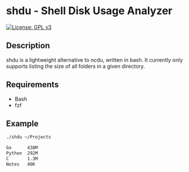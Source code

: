 # shdu - Shell Disk Usage Analyzer
[![License: GPL v3](https://img.shields.io/badge/License-GPLv3-blue.svg)](https://www.gnu.org/licenses/gpl-3.0)
## Description
shdu is a lightweight alternative to ncdu, written in bash. It currently only supports listing the size of all folders in a given directory.

## Requirements
* Bash
* fzf

## Example
```bash
./shdu ~/Projects

Go      438M
Python  292M
C       1.3M
Notes   40K
```
